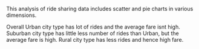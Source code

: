 This analysis of ride sharing data includes scatter and pie charts in various dimensions.

Overall
Urban city type has lot of rides and the average fare isnt high.
Suburban city type has little less number of rides than Urban, but the average fare is high.
Rural city type has less rides and hence high fare.

